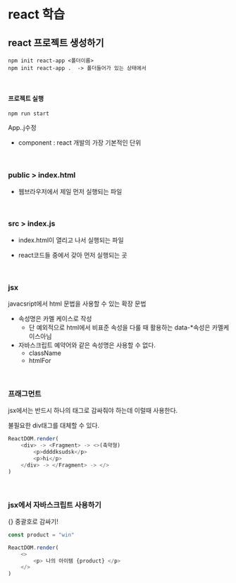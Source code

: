 # react 학습



## react 프로젝트 생성하기

```
npm init react-app <폴더이름>
npm init react-app .  -> 폴더들어가 있는 상태에서 
```

<br>

#### 프로젝트 실행

```
npm run start
```



App..j수정



- component : react 개발의 가장 기본적인 단위

<br>

### public > index.html

- 웹브라우저에서 제일 먼저 실행되는 파일

  <br>

### src > index.js

- index.html이 열리고 나서 실행되는 파일

- react코드들 중에서 갖아 먼저 실행되는 곳

  <br>

### jsx

javacsript에서  html  문법을 사용할 수 있는 확장 문법

- 속성명은 카멜 케이스로 작성
  - 단 예외적으로 html에서 비표준 속성을 다룰 때 활용하는 data-*속성은 카멜케이스아님
- 자바스크립트 예약어와 같은 속성명은 사용할 수 없다.
  - className 
  - htmlFor

<br>



### 프래그먼트

jsx에서는 반드시 하나의 태그로 감싸줘야 하는데 이럴때 사용한다.

불필요한 div태그를 대체할 수 있다. 

```js
ReactDOM.render(
	<div> -> <Fragment> -> <>(축약형)
    	<p>ddddksudsk</p>
    	<p>hi</p>
    </div> -> </Fragment> -> </>
)
```

<br> 

### jsx에서 자바스크립트 사용하기

{} 중괄호로 감싸기! 

```js
const product = "win"

ReactDOM.render(
	<>
    	<p> 나의 아이템 {product} </p>
    </>
)
```

